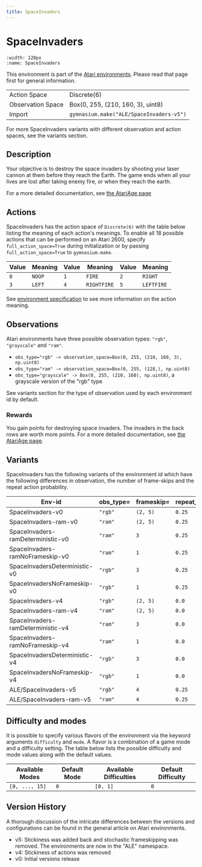 ```yaml
---
title: SpaceInvaders
---
```


# SpaceInvaders

```{figure} ../_static/videos/environments/space_invaders.gif
:width: 120px
:name: SpaceInvaders
```

This environment is part of the <a href='..'>Atari environments</a>. Please read that page first for general information.

|   |   |
|---|---|
| Action Space | Discrete(6) |
| Observation Space | Box(0, 255, (210, 160, 3), uint8) |
| Import | `gymnasium.make("ALE/SpaceInvaders-v5")` |

For more SpaceInvaders variants with different observation and action spaces, see the variants section.

## Description

Your objective is to destroy the space invaders by shooting your laser cannon at them before they reach the Earth. The game ends when all your lives are lost after taking enemy fire, or when they reach the earth.

For a more detailed documentation, see [the AtariAge page](https://atariage.com/manual_html_page.php?SoftwareLabelID=460)

## Actions

SpaceInvaders has the action space of `Discrete(6)` with the table below listing the meaning of each action's meanings.
To enable all 18 possible actions that can be performed on an Atari 2600, specify `full_action_space=True` during
initialization or by passing `full_action_space=True` to `gymnasium.make`.

| Value   | Meaning   | Value   | Meaning     | Value   | Meaning    |
|---------|-----------|---------|-------------|---------|------------|
| `0`     | `NOOP`    | `1`     | `FIRE`      | `2`     | `RIGHT`    |
| `3`     | `LEFT`    | `4`     | `RIGHTFIRE` | `5`     | `LEFTFIRE` |

See [environment specification](../env-spec) to see more information on the action meaning.

## Observations

Atari environments have three possible observation types: `"rgb"`, `"grayscale"` and `"ram"`.

- `obs_type="rgb" -> observation_space=Box(0, 255, (210, 160, 3), np.uint8)`
- `obs_type="ram" -> observation_space=Box(0, 255, (128,), np.uint8)`
- `obs_type="grayscale" -> Box(0, 255, (210, 160), np.uint8)`, a grayscale version of the "rgb" type

See variants section for the type of observation used by each environment id by default.

### Rewards

You gain points for destroying space invaders. The invaders in the back rows are worth more points.
For a more detailed documentation, see [the AtariAge page](https://atariage.com/manual_html_page.php?SoftwareLabelID=460).

## Variants

SpaceInvaders has the following variants of the environment id which have the following differences in observation,
the number of frame-skips and the repeat action probability.

| Env-id                            | obs_type=   | frameskip=   | repeat_action_probability=   |
|-----------------------------------|-------------|--------------|------------------------------|
| SpaceInvaders-v0                  | `"rgb"`     | `(2, 5)`     | `0.25`                       |
| SpaceInvaders-ram-v0              | `"ram"`     | `(2, 5)`     | `0.25`                       |
| SpaceInvaders-ramDeterministic-v0 | `"ram"`     | `3`          | `0.25`                       |
| SpaceInvaders-ramNoFrameskip-v0   | `"ram"`     | `1`          | `0.25`                       |
| SpaceInvadersDeterministic-v0     | `"rgb"`     | `3`          | `0.25`                       |
| SpaceInvadersNoFrameskip-v0       | `"rgb"`     | `1`          | `0.25`                       |
| SpaceInvaders-v4                  | `"rgb"`     | `(2, 5)`     | `0.0`                        |
| SpaceInvaders-ram-v4              | `"ram"`     | `(2, 5)`     | `0.0`                        |
| SpaceInvaders-ramDeterministic-v4 | `"ram"`     | `3`          | `0.0`                        |
| SpaceInvaders-ramNoFrameskip-v4   | `"ram"`     | `1`          | `0.0`                        |
| SpaceInvadersDeterministic-v4     | `"rgb"`     | `3`          | `0.0`                        |
| SpaceInvadersNoFrameskip-v4       | `"rgb"`     | `1`          | `0.0`                        |
| ALE/SpaceInvaders-v5              | `"rgb"`     | `4`          | `0.25`                       |
| ALE/SpaceInvaders-ram-v5          | `"ram"`     | `4`          | `0.25`                       |

## Difficulty and modes

It is possible to specify various flavors of the environment via the keyword arguments `difficulty` and `mode`.
A flavor is a combination of a game mode and a difficulty setting. The table below lists the possible difficulty and mode values
along with the default values.

| Available Modes   | Default Mode   | Available Difficulties   | Default Difficulty   |
|-------------------|----------------|--------------------------|----------------------|
| `[0, ..., 15]`    | `0`            | `[0, 1]`                 | `0`                  |

## Version History

A thorough discussion of the intricate differences between the versions and configurations can be found in the general article on Atari environments.

* v5: Stickiness was added back and stochastic frameskipping was removed. The environments are now in the "ALE" namespace.
* v4: Stickiness of actions was removed
* v0: Initial versions release
